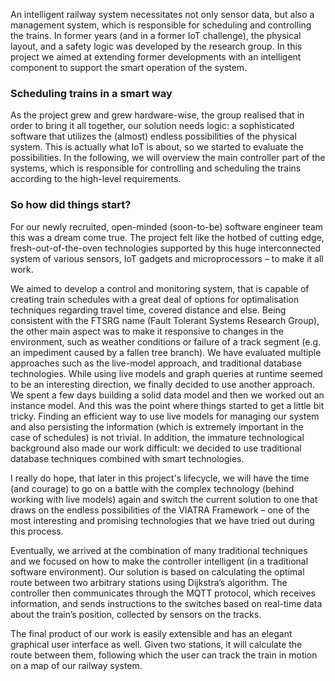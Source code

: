 An intelligent railway system necessitates not only sensor data, but also a management system, which is responsible for scheduling and controlling the trains. In former years (and in a former IoT challenge), the physical layout, and a safety logic was developed by the research group. In this project we aimed at extending former developments with an intelligent component to support the smart operation of the system.

### Scheduling trains in a smart way

As the project grew and grew hardware-wise, the group realised that in order to bring it all together, our solution needs logic: a sophisticated software that utilizes the (almost) endless possibilities of the physical system. This is actually what IoT is about, so we started to evaluate the possibilities. In the following, we will overview the main controller part of the systems, which is responsible for controlling and scheduling the trains according to the high-level requirements. 

### So how did things start?

For our newly recruited, open-minded (soon-to-be) software engineer team this was a dream come true. The project felt like the hotbed of cutting edge, fresh-out-of-the-oven technologies supported by this huge interconnected system of various sensors, IoT gadgets and microprocessors – to make it all work.

We aimed to develop a control and monitoring system, that is capable of creating train schedules with a great deal of options for optimalisation techniques regarding travel time, covered distance and else. Being consistent with the FTSRG name (Fault Tolerant Systems Research Group), the other main aspect was to make it responsive to changes in the environment, such as weather conditions or failure of a track segment (e.g. an impediment caused by a fallen tree branch).
We have evaluated multiple approaches such as the live-model approach, and traditional database technologies. While using live models and graph queries at runtime seemed to be an interesting direction, we finally decided to use another approach.
We spent a few days building a solid data model and then we worked out an instance model. And this was the point where things started to get a little bit tricky. Finding an efficient way to use live models for managing our system and also persisting the information (which is extremely important in the case of schedules) is not trivial. In addition, the immature technological background also made our work difficult: we decided to use traditional database techniques combined with smart technologies.

I really do hope, that later in this project's lifecycle, we will have the time (and courage) to go on a battle with the complex technology (behind working with live models) again and switch the current solution to one that draws on the endless possibilities of the VIATRA Framework – one of the most interesting and promising technologies that we have tried out during this process.

Eventually, we arrived at the combination of many traditional techniques and we focused on how to make the controller intelligent (in a traditional software environment). Our solution is based on calculating the optimal route between two arbitrary stations using Dijkstra’s algorithm. The controller then communicates through the MQTT protocol, which receives information, and sends instructions to the switches based on real-time data about the train’s position, collected by sensors on the tracks.

The final product of our work is easily extensible and has an elegant graphical user interface as well. Given two stations, it will calculate the route between them, following which the user can track the train in motion on a map of our railway system.
